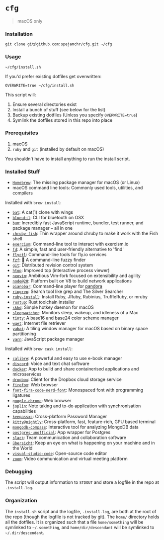 # `cfg`

> macOS only

### Installation

```shell
git clone git@github.com:spejamchr/cfg.git ~/cfg
```

### Usage

```shell
~/cfg/install.sh
```

If you'd prefer existing dotfiles get overwritten:

```shell
OVERWRITE=true ~/cfg/install.sh
```

This script will:

1. Ensure several directories exist
2. Install a bunch of stuff (see below for the list)
3. Backup existing dotfiles (Unless you specify `OVERWRITE=true`)
4. Symlink the dotfiles stored in this repo into place

### Prerequisites

1. macOS
2. `ruby` and `git` (installed by default on macOS)

You shouldn't have to install anything to run the install script.

### Installed Stuff

- [`Homebrew`](https://brew.sh/): The missing package manager for macOS (or Linux)
- macOS command line tools: Commonly used tools, utilities, and compilers

Installed with `brew install`:

- [`bat`](https://github.com/sharkdp/bat): A cat(1) clone with wings
- [`blueutil`](https://github.com/toy/blueutil): CLI for bluetooth on OSX
- [`bun`](https://github.com/oven-sh/bun): Incredibly fast JavaScript runtime, bundler, test runner, and package manager – all in one
- [`chruby-fish`](https://github.com/JeanMertz/chruby-fish): Thin wrapper around chruby to make it work with the Fish shell
- [`exercism`](https://exercism.io/cli/): Command-line tool to interact with exercism.io
- [`fd`](https://github.com/sharkdp/fd): A simple, fast and user-friendly alternative to 'find'
- [`flyctl`](https://fly.io/): Command-line tools for fly.io services
- [`fzf`](https://github.com/junegunn/fzf): 🌸 A command-line fuzzy finder
- [`git`](https://git-scm.com/): Distributed revision control system
- [`htop`](https://hisham.hm/htop/): Improved top (interactive process viewer)
- [`neovim`](https://neovim.io/): Ambitious Vim-fork focused on extensibility and agility
- [`node@20`](https://nodejs.org/): Platform built on V8 to build network applications
- [`pianobar`](https://github.com/PromyLOPh/pianobar/): Command-line player for [pandora](https://pandora.com)
- [`ripgrep`](https://github.com/BurntSushi/ripgrep): Search tool like grep and The Silver Searcher
- [`ruby-install`](https://github.com/postmodern/ruby-install): Install Ruby, JRuby, Rubinius, TruffleRuby, or mruby
- [`rustup`](https://github.com/rust-lang/rustup): Rust toolchain installer
- [`skhd`](https://github.com/koekeishiya/skhd): Simple hotkey daemon for macOS
- [`sleepwatcher`](https://www.bernhard-baehr.de/): Monitors sleep, wakeup, and idleness of a Mac
- [`tinty`](https://github.com/tinted-theming/tinty): A base16 and base24 color scheme manager
- [`wget`](https://www.gnu.org/software/wget/): Internet file retriever
- [`yabai`](https://github.com/koekeishiya/yabai): A tiling window manager for macOS based on binary space partitioning
- [`yarn`](https://yarnpkg.com/lang/en/): JavaScript package manager

Installed with `brew cask install`:

- [`calibre`](https://calibre-ebook.com/): A powerful and easy to use e-book manager
- [`discord`](https://discord.com/): Voice and text chat software
- [`docker`](https://www.docker.com/products/docker-desktop): App to build and share containerised applications and microservices
- [`dropbox`](https://www.dropbox.com/): Client for the Dropbox cloud storage service
- [`firefox`](https://www.mozilla.org/firefox/): Web browser
- [`font-fira-code-nerd-font`](https://github.com/ryanoasis/nerd-fonts/tree/master/patched-fonts/FiraCode): Monospaced font with programming ligatures
- [`google-chrome`](https://www.google.com/chrome/): Web browser
- [`joplin`](https://joplinapp.org/): Note taking and to-do application with synchronisation capabilities
- [`keepassxc`](https://keepassxc.org/): Cross-platform Password Manager
- [`kitty@nightly`](https://github.com/kovidgoyal/kitty): Cross-platform, fast, feature-rich, GPU based terminal
- [`mongodb-compass`](https://www.mongodb.com/products/compass): Interactive tool for analyzing MongoDB data
- [`postgres-unofficial`](https://postgresapp.com/): App wrapper for Postgres
- [`slack`](https://slack.com/): Team communication and collaboration software
- [`übersicht`](http://tracesof.net/uebersicht/): Keep an eye on what is happening on your machine and in the World
- [`visual-studio-code`](https://code.visualstudio.com/): Open-source code editor
- [`zoom`](https://www.zoom.us/): Video communication and virtual meeting platform

### Debugging

The script will output information to `STDOUT` and store a logfile in the repo at `.install.log`.

### Organization

The `install.sh` script and the logfile, `.install.log`, are both at the root of the repo (though
the logfile is not tracked by git). The `home/` directory holds all the dotfiles. It is organized
such that a file `home/something` will be symlinked to `~/.something`, and `home/dir/descendant`
will be symlinked to `~/.dir/descendant`.

